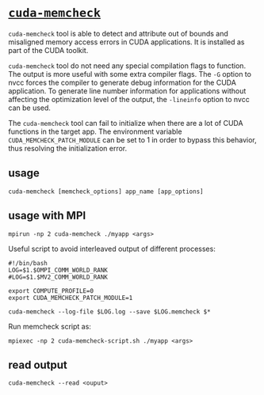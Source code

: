 # [`cuda-memcheck`](https://docs.nvidia.com/cuda/cuda-memcheck/index.html)

`cuda-memcheck` tool is able to detect and attribute out of bounds and misaligned memory access errors in CUDA applications.
It is installed as part of the CUDA toolkit.

`cuda-memcheck` tool do not need any special compilation flags to function.
The output is more useful with some extra compiler flags.
The `-G` option to nvcc forces the compiler to generate debug information for the CUDA application.
To generate line number information for applications without affecting the optimization level of the output, the `-lineinfo` option to nvcc can be used.

The `cuda-memcheck` tool can fail to initialize when there are a lot of CUDA functions in the target app.
The environment variable `CUDA_MEMCHECK_PATCH_MODULE` can be set to 1 in order to bypass this behavior, thus resolving the initialization error.


## usage

```
cuda-memcheck [memcheck_options] app_name [app_options]
```

## usage with MPI

```
mpirun -np 2 cuda-memcheck ./myapp <args>
```

Useful script to avoid interleaved output of different processes:
```
#!/bin/bash
LOG=$1.$OMPI_COMM_WORLD_RANK
#LOG=$1.$MV2_COMM_WORLD_RANK

export COMPUTE_PROFILE=0
export CUDA_MEMCHECK_PATCH_MODULE=1

cuda-memcheck --log-file $LOG.log --save $LOG.memcheck $*
```

Run memcheck script as:
```
mpiexec -np 2 cuda-memcheck-script.sh ./myapp <args>
```

## read output

```
cuda-memcheck --read <ouput>
```
